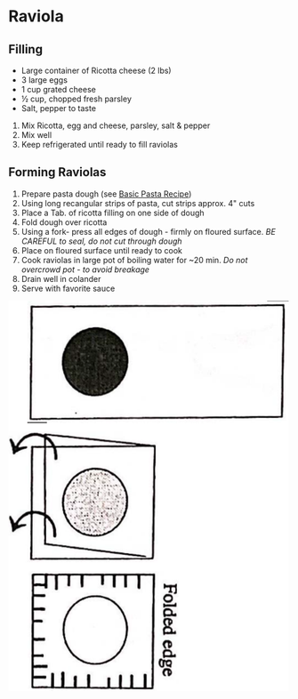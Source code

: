 # Raviola

## Filling
* Large container of Ricotta cheese (2 lbs)
* 3 large eggs
* 1 cup grated cheese
* ½ cup, chopped fresh parsley
* Salt, pepper to taste

1. Mix Ricotta, egg and cheese, parsley, salt & pepper
2. Mix well
3. Keep refrigerated until ready to fill raviolas

## Forming Raviolas
1. Prepare pasta dough (see [Basic Pasta Recipe](./basic_pasta.md))
2. Using long recangular strips of pasta, cut strips approx. 4" cuts
3. Place a Tab. of ricotta filling on one side of dough
4. Fold dough over ricotta
5. Using a fork- press all edges of dough - firmly on floured surface. *BE CAREFUL to seal, do not cut through dough*
6. Place on floured surface until ready to cook
7. Cook raviolas in large pot of boiling water for ~20 min. *Do not overcrowd pot - to avoid breakage*
8. Drain well in colander
9. Serve with favorite sauce

![Raviola](/images/pasta/raviola.png)